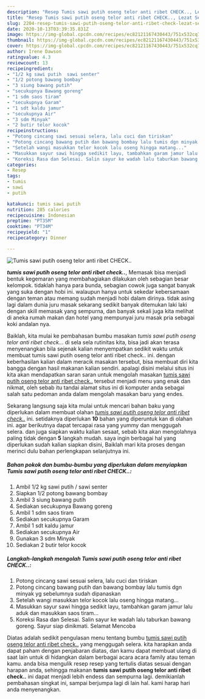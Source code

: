```yaml
---
description: "Resep Tumis sawi putih oseng telor anti ribet CHECK.., Lezat Sekali"
title: "Resep Tumis sawi putih oseng telor anti ribet CHECK.., Lezat Sekali"
slug: 2204-resep-tumis-sawi-putih-oseng-telor-anti-ribet-check-lezat-sekali
date: 2020-10-13T03:39:35.831Z
image: https://img-global.cpcdn.com/recipes/ec82121167430443/751x532cq70/tumis-sawi-putih-oseng-telor-anti-ribet-check-foto-resep-utama.jpg
thumbnail: https://img-global.cpcdn.com/recipes/ec82121167430443/751x532cq70/tumis-sawi-putih-oseng-telor-anti-ribet-check-foto-resep-utama.jpg
cover: https://img-global.cpcdn.com/recipes/ec82121167430443/751x532cq70/tumis-sawi-putih-oseng-telor-anti-ribet-check-foto-resep-utama.jpg
author: Irene Dawson
ratingvalue: 4.3
reviewcount: 13
recipeingredient:
- "1/2 kg sawi putih  sawi senter"
- "1/2 potong bawang bombay"
- "3 siung bawang putih"
- "secukupnya Bawang goreng"
- "1 sdm saos tiram"
- "secukupnya Garam"
- "1 sdt kaldu jamur"
- "secukupnya Air"
- "3 sdm Minyak"
- "2 butir telor kocok"
recipeinstructions:
- "Potong cincang sawi sesuai selera, lalu cuci dan tiriskan"
- "Potong cincang bawang putih dan bawang bombay lalu tumis dgn minyak yg sebelumnya sudah dipanaskan"
- "Setelah wangi masukkan telor kocok lalu oseng hingga matang..."
- "Masukkan sayur sawi hingga sedikit layu, tambahkan garam jamur lalu aduk dan masukkan saos tiram..."
- "Koreksi Rasa dan Selesai. Salin sayur ke wadah lalu taburkan bawang goreng. Sayur siap dinikmati. Selamat Mencoba"
categories:
- Resep
tags:
- tumis
- sawi
- putih

katakunci: tumis sawi putih 
nutrition: 285 calories
recipecuisine: Indonesian
preptime: "PT35M"
cooktime: "PT34M"
recipeyield: "1"
recipecategory: Dinner

---
```



![Tumis sawi putih oseng telor anti ribet CHECK..](https://img-global.cpcdn.com/recipes/ec82121167430443/751x532cq70/tumis-sawi-putih-oseng-telor-anti-ribet-check-foto-resep-utama.jpg)

<b><i>tumis sawi putih oseng telor anti ribet check..</i></b>, Memasak bisa menjadi bentuk kegemaran yang membahagiakan dilakukan oleh sebagian besar kelompok. tidaklah hanya para bunda, sebagian cowok juga sangat banyak yang suka dengan hobi ini. walaupun hanya untuk sekedar kebersamaan dengan teman atau memang sudah menjadi hobi dalam dirinya. tidak asing lagi dalam dunia juru masak sekarang sedikit banyak ditemukan laki laki dengan skill memasak yang sempurna, dan banyak sekali juga kita melihat di aneka rumah makan dan hotel yang mempunyai juru masak pria sebagai koki andalan nya.



Baiklah, kita mulai ke pembahasan bumbu masakan <i>tumis sawi putih oseng telor anti ribet check..</i>. di sela sela rutinitas kita, bisa jadi akan terasa menyenangkan bila sejenak kalian menyempatkan sedikit waktu untuk membuat tumis sawi putih oseng telor anti ribet check.. ini. dengan keberhasilan kalian dalam meracik masakan tersebut, bisa membuat diri kita bangga dengan hasil makanan kalian sendiri. apalagi disini melalui situs ini kita akan mendapatkan saran saran untuk mengolah masakan <u>tumis sawi putih oseng telor anti ribet check..</u> tersebut menjadi menu yang enak dan nikmat, oleh sebab itu tandai alamat situs ini di komputer anda sebagai salah satu pedoman anda dalam mengolah masakan baru yang endes.


Sekarang langsung saja kita mulai untuk mencari bahan baku yang diperlukan dalam membuat olahan <u><i>tumis sawi putih oseng telor anti ribet check..</i></u> ini. setidaknya diperlukan <b>10</b> bahan yang diperuntuk kan di olahan ini. agar berikutnya dapat tercapai rasa yang yummy dan menggugah selera. dan juga siapkan waktu kalian sesaat, sebab kita akan mengolahnya paling tidak dengan <b>5</b> langkah mudah. saya ingin berbagai hal yang diperlukan sudah kalian siapkan disini, Baiklah mari kita proses dengan merinci dulu bahan perlengkapan selanjutnya ini.

<!--inarticleads1-->

##### Bahan pokok dan bumbu-bumbu yang diperlukan dalam menyiapkan Tumis sawi putih oseng telor anti ribet CHECK..:

1. Ambil 1/2 kg sawi putih / sawi senter
1. Siapkan 1/2 potong bawang bombay
1. Ambil 3 siung bawang putih
1. Sediakan secukupnya Bawang goreng
1. Ambil 1 sdm saos tiram
1. Sediakan secukupnya Garam
1. Ambil 1 sdt kaldu jamur
1. Sediakan secukupnya Air
1. Gunakan 3 sdm Minyak
1. Sediakan 2 butir telor kocok




<!--inarticleads2-->

##### Langkah-langkah mengolah Tumis sawi putih oseng telor anti ribet CHECK..:

1. Potong cincang sawi sesuai selera, lalu cuci dan tiriskan
1. Potong cincang bawang putih dan bawang bombay lalu tumis dgn minyak yg sebelumnya sudah dipanaskan
1. Setelah wangi masukkan telor kocok lalu oseng hingga matang...
1. Masukkan sayur sawi hingga sedikit layu, tambahkan garam jamur lalu aduk dan masukkan saos tiram...
1. Koreksi Rasa dan Selesai. Salin sayur ke wadah lalu taburkan bawang goreng. Sayur siap dinikmati. Selamat Mencoba




Diatas adalah sedikit pengulasan menu tentang bumbu <u>tumis sawi putih oseng telor anti ribet check..</u> yang menggugah selera. kita harapkan anda dapat paham dengan penjabaran diatas, dan kamu dapat membuat ulang di saat lain untuk di hidangkan dalam berbagai acara acara family atau teman kamu. anda bisa mengulik resep resep yang tertulis diatas sesuai dengan harapan anda, sehingga makanan <b>tumis sawi putih oseng telor anti ribet check..</b> ini dapat menjadi lebih endess dan sempurna lagi. demikianlah pembahasan singkat ini, sampai berjumpa lagi di lain hal. kami harap hari anda menyenangkan.

